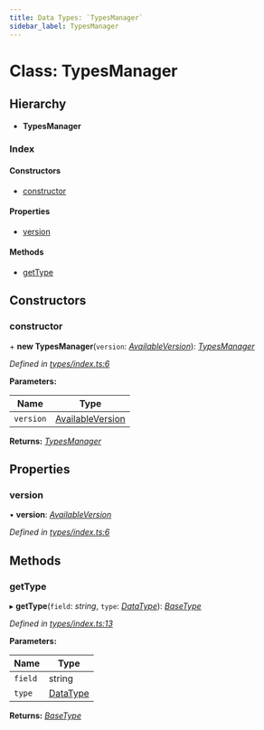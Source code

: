```yaml
---
title: Data Types: `TypesManager`
sidebar_label: TypesManager
---
```


# Class: TypesManager

## Hierarchy

* **TypesManager**

### Index

#### Constructors

* [constructor](typesmanager.md#constructor)

#### Properties

* [version](typesmanager.md#version)

#### Methods

* [getType](typesmanager.md#gettype)

## Constructors

###  constructor

\+ **new TypesManager**(`version`: *[AvailableVersion](../overview.md#availableversion)*): *[TypesManager](typesmanager.md)*

*Defined in [types/index.ts:6](https://github.com/terascope/teraslice/blob/d3a803c3/packages/data-types/src/types/index.ts#L6)*

**Parameters:**

Name | Type |
------ | ------ |
`version` | [AvailableVersion](../overview.md#availableversion) |

**Returns:** *[TypesManager](typesmanager.md)*

## Properties

###  version

• **version**: *[AvailableVersion](../overview.md#availableversion)*

*Defined in [types/index.ts:6](https://github.com/terascope/teraslice/blob/d3a803c3/packages/data-types/src/types/index.ts#L6)*

## Methods

###  getType

▸ **getType**(`field`: *string*, `type`: *[DataType](datatype.md)*): *[BaseType](basetype.md)*

*Defined in [types/index.ts:13](https://github.com/terascope/teraslice/blob/d3a803c3/packages/data-types/src/types/index.ts#L13)*

**Parameters:**

Name | Type |
------ | ------ |
`field` | string |
`type` | [DataType](datatype.md) |

**Returns:** *[BaseType](basetype.md)*

